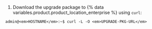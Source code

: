 1. Download the upgrade package to {% data variables.product.product_location_enterprise %} using `curl`:
```shell
admin@<em>HOSTNAME</em>:~$ curl -L -O <em>UPGRADE-PKG-URL</em>
```
